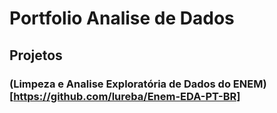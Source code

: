 # Portfolio Analise de Dados


## Projetos
### (Limpeza e Analise Exploratória de Dados do ENEM)[https://github.com/lureba/Enem-EDA-PT-BR]
